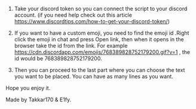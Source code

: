 1. Take your discord token so you can connect the script to your discord account.
(if you need help check out this article https://www.discordtips.com/how-to-get-your-discord-token/)

2. If you want to have a custom emoji, you need to find the emoji id .Right click the emoji in chat and press
Open link, then when it opens in the browser take the id from the link.
For example https://cdn.discordapp.com/emojis/768389828752179200.gif?v=1 , the id would be 768389828752179200.

3. Then you can proceed to the last part where you can choose the text you want to be placed. You can have as many
lines as you want.

Hope you enjoy it.

Made by Takkar170 & E1fy.